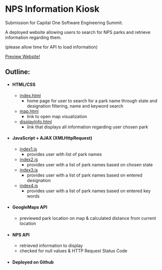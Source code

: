 # NPS Information Kiosk

Submission for Capital One Software Engineering Summit.


A deployed website allowing users to search for NPS parks and retrieve information regarding them.

(please allow time for API to load information)

[Preview Website!](https://ashnamehrotra.github.io/)

## Outline:
  * #### HTML/CSS
    * [index.html](index.html)
      * home page for user to search for a park name through state and designation filtering, name and keyword search
    * [map.html](map.html)
      * link to open map visualization
    * [displayInfo.html](displayInfo.html)
      * link that displays all information regarding user chosen park
  * #### JavaScript + AJAX (XMLHttpRequest)
    * [index1.js](js/index1.html)
      * provides user with list of park names
    * [index2.js](js/index2.html)
      * provides user with a list of park names based on chosen state
    * [index3.js](js/index3.html)
      * provides user with a list of park names based on entered designation
    * [index4.js](js/index4.html)
      * provides user with a list of park names based on entered key words      
  * #### GoogleMaps API
    * previewed park location on map & calculated distance from current location
  * #### NPS API
    * retrieved information to display
    * checked for null values & HTTP Request Status Code
  * #### Deployed on Github
  
